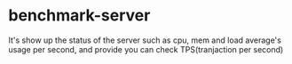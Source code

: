 benchmark-server
================

It's show up the status of the server such as cpu, mem and load average's usage per second, and provide you can check TPS(tranjaction per second)